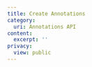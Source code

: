 ```yaml
---
title: Create Annotations
category:
  uri: Annotations API
content:
  excerpt: ''
privacy:
  view: public
---
```



